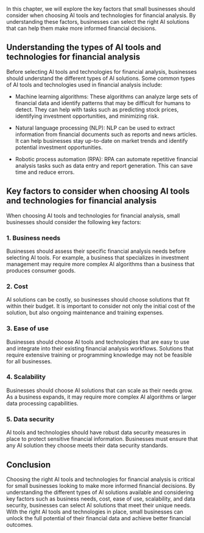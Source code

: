 
In this chapter, we will explore the key factors that small businesses should consider when choosing AI tools and technologies for financial analysis. By understanding these factors, businesses can select the right AI solutions that can help them make more informed financial decisions.

Understanding the types of AI tools and technologies for financial analysis
---------------------------------------------------------------------------

Before selecting AI tools and technologies for financial analysis, businesses should understand the different types of AI solutions. Some common types of AI tools and technologies used in financial analysis include:

* Machine learning algorithms: These algorithms can analyze large sets of financial data and identify patterns that may be difficult for humans to detect. They can help with tasks such as predicting stock prices, identifying investment opportunities, and minimizing risk.

* Natural language processing (NLP): NLP can be used to extract information from financial documents such as reports and news articles. It can help businesses stay up-to-date on market trends and identify potential investment opportunities.

* Robotic process automation (RPA): RPA can automate repetitive financial analysis tasks such as data entry and report generation. This can save time and reduce errors.

Key factors to consider when choosing AI tools and technologies for financial analysis
--------------------------------------------------------------------------------------

When choosing AI tools and technologies for financial analysis, small businesses should consider the following key factors:

### 1. Business needs

Businesses should assess their specific financial analysis needs before selecting AI tools. For example, a business that specializes in investment management may require more complex AI algorithms than a business that produces consumer goods.

### 2. Cost

AI solutions can be costly, so businesses should choose solutions that fit within their budget. It is important to consider not only the initial cost of the solution, but also ongoing maintenance and training expenses.

### 3. Ease of use

Businesses should choose AI tools and technologies that are easy to use and integrate into their existing financial analysis workflows. Solutions that require extensive training or programming knowledge may not be feasible for all businesses.

### 4. Scalability

Businesses should choose AI solutions that can scale as their needs grow. As a business expands, it may require more complex AI algorithms or larger data processing capabilities.

### 5. Data security

AI tools and technologies should have robust data security measures in place to protect sensitive financial information. Businesses must ensure that any AI solution they choose meets their data security standards.

Conclusion
----------

Choosing the right AI tools and technologies for financial analysis is critical for small businesses looking to make more informed financial decisions. By understanding the different types of AI solutions available and considering key factors such as business needs, cost, ease of use, scalability, and data security, businesses can select AI solutions that meet their unique needs. With the right AI tools and technologies in place, small businesses can unlock the full potential of their financial data and achieve better financial outcomes.
